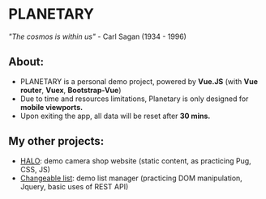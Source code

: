 # PLANETARY
*"The cosmos is within us"* - Carl Sagan (1934 - 1996)

## About:
- PLANETARY is a personal demo project, powered by **Vue.JS** (with **Vue router**, **Vuex**, **Bootstrap-Vue**)
- Due to time and resources limitations, Planetary is only designed for **mobile viewports.**
- Upon exiting the app, all data will be reset after **30 mins.**

## My other projects:
- [HALO](https://ducnt444.github.io/halo/): demo camera shop website (static content, as practicing Pug, CSS, JS)
- [Changeable list](https://changeable-list.herokuapp.com/): demo list manager (practicing DOM manipulation, Jquery, basic uses of REST API)

